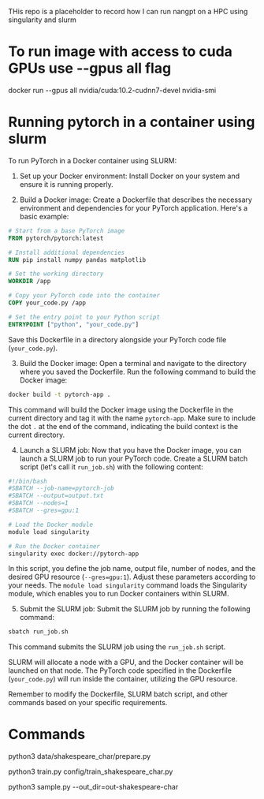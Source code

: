 
THis repo is a placeholder to record how I can run nangpt on a HPC using singularity and slurm

# To run image with access to cuda GPUs use --gpus all flag
docker run --gpus all nvidia/cuda:10.2-cudnn7-devel nvidia-smi

# Running pytorch in a container using slurm
 To run PyTorch in a Docker container using SLURM:

1. Set up your Docker environment: Install Docker on your system and ensure it is running properly.

2. Build a Docker image: Create a Dockerfile that describes the necessary environment and dependencies for your PyTorch application. Here's a basic example:

```Dockerfile
# Start from a base PyTorch image
FROM pytorch/pytorch:latest

# Install additional dependencies
RUN pip install numpy pandas matplotlib

# Set the working directory
WORKDIR /app

# Copy your PyTorch code into the container
COPY your_code.py /app

# Set the entry point to your Python script
ENTRYPOINT ["python", "your_code.py"]
```

Save this Dockerfile in a directory alongside your PyTorch code file (`your_code.py`).

3. Build the Docker image: Open a terminal and navigate to the directory where you saved the Dockerfile. Run the following command to build the Docker image:

```bash
docker build -t pytorch-app .
```

This command will build the Docker image using the Dockerfile in the current directory and tag it with the name `pytorch-app`. Make sure to include the dot `.` at the end of the command, indicating the build context is the current directory.

4. Launch a SLURM job: Now that you have the Docker image, you can launch a SLURM job to run your PyTorch code. Create a SLURM batch script (let's call it `run_job.sh`) with the following content:

```bash
#!/bin/bash
#SBATCH --job-name=pytorch-job
#SBATCH --output=output.txt
#SBATCH --nodes=1
#SBATCH --gres=gpu:1

# Load the Docker module
module load singularity

# Run the Docker container
singularity exec docker://pytorch-app
```

In this script, you define the job name, output file, number of nodes, and the desired GPU resource (`--gres=gpu:1`). Adjust these parameters according to your needs. The `module load singularity` command loads the Singularity module, which enables you to run Docker containers within SLURM.

5. Submit the SLURM job: Submit the SLURM job by running the following command:

```bash
sbatch run_job.sh
```

This command submits the SLURM job using the `run_job.sh` script.

SLURM will allocate a node with a GPU, and the Docker container will be launched on that node. The PyTorch code specified in the Dockerfile (`your_code.py`) will run inside the container, utilizing the GPU resource.

Remember to modify the Dockerfile, SLURM batch script, and other commands based on your specific requirements.

# Commands
python3 data/shakespeare_char/prepare.py

python3 train.py config/train_shakespeare_char.py

python3 sample.py --out_dir=out-shakespeare-char
